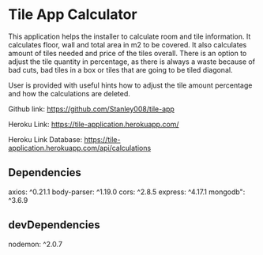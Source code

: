 # Tile App Calculator

This application helps the installer to calculate room and tile information. It calculates floor, wall and total area in m2 to be covered. It also calculates amount of tiles needed and price of the tiles overall. There is an option to adjust the tile quantity in percentage, as there is always a waste because of bad cuts, bad tiles in a box or tiles that are going to be tiled diagonal.  

User is provided with useful hints how to adjust the tile amount percentage and how the calculations are deleted. 

Github link: https://github.com/Stanley008/tile-app

Heroku Link: https://tile-application.herokuapp.com/

Heroku Link Database: https://tile-application.herokuapp.com/api/calculations

## Dependencies
axios: ^0.21.1
body-parser: ^1.19.0
cors: ^2.8.5
express: ^4.17.1
mongodb": ^3.6.9

## devDependencies
nodemon: ^2.0.7
